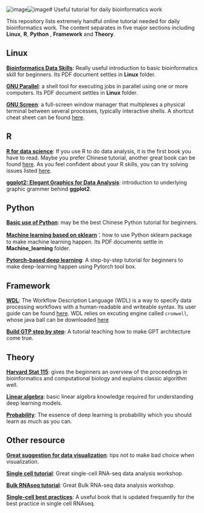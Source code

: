 ![image](https://github.com/user-attachments/assets/570f52e6-d8b7-4dbd-89b7-8db563ab6984)![image](https://github.com/user-attachments/assets/e789302d-a2fc-4607-85ef-c797db81c665)# Useful tutorial for daily bioinformatics work

This repository lists extremely handful online tutorial needed for daily bioinformatics work. The content separates in five major sections including **Linux**, **R**, **Python** , **Framework** and **Theory**.

## Linux
[**Bioinformatics Data Skills**](https://github.com/vsbuffalo/bds-files): Really useful introduction to basic bioinformatics skill for beginners. Its PDF document settles in **Linux** folder.

[**GNU Parallel**](https://www.gnu.org/software/parallel/): a shell tool for executing jobs in parallel using one or more computers. Its PDF document settles in **Linux** folder.

[**GNU Screen**](https://www.gnu.org/software/screen/): a full-screen window manager that multiplexes a physical terminal between several processes, typically interactive shells. A shortcut cheat sheet can be found [here](https://gist.github.com/fredrick/1216878).

## R
[**R for data science**](https://r4ds.hadley.nz/): If you use R to do data analysis, it is the first book you have to read. Maybe you prefer Chinese tutorial, another great book can be found [here](https://github.com/zhjx19/introR/blob/master/pdf/%E5%BC%A0%E6%95%AC%E4%BF%A1-1393%E9%A1%B5-R%E8%AF%AD%E8%A8%80%E7%BC%96%E7%A8%8B%EF%BC%9A%E5%9F%BA%E4%BA%8Etidyverse-%E5%AE%8C%E6%95%B4%E8%AF%BE%E4%BB%B6(%E5%B8%A6%E4%B9%A6%E7%AD%BE).pdf). As you feel confident about your R skills, you can try solving issues listed [here](https://github.com/zhjx19/tidyverse120/blob/main/%E7%8E%A9%E8%BD%AC%E6%95%B0%E6%8D%AE%E5%A4%84%E7%90%86120%E9%A2%98.pdf). 

[**ggplot2: Elegant Graphics for Data Analysis**](https://ggplot2-book.org/): introduction to underlying graphic grammer behind **ggplot2**.

## Python
[**Basic use of Python**](https://github.com/jackfrued/Python-Core-50-Courses): may be the best Chinese Python tutorial for beginners.

[**Machine learning based on sklearn**](https://www.bilibili.com/video/BV1P7411P78r/?vd_source=cd3f09bebcacfecf396259a271817a0c)：how to use Python sklearn package to make machine learning happen. Its PDF documents settle in **Machine_learning** folder.

[**Pytorch-based deep learning**](https://www.bilibili.com/video/BV1Y7411d7Ys/?spm_id_from=333.1007.top_right_bar_window_custom_collection.content.click&vd_source=cd3f09bebcacfecf396259a271817a0c): A step-by-step tutorial for beginners to make deep-learning happen using Pytorch tool box.

## Framework
[**WDL**](https://github.com/openwdl/wdl): The Workflow Description Language (WDL) is a way to specify data processing workflows with a human-readable and writeable syntax. Its user guide can be found [here](https://support.terra.bio/hc/en-us/articles/360037117492-Overview-Getting-started-with-WDL). WDL relies on excuting engine called `cromwell`, whose java ball can be downloaded [here](https://github.com/broadinstitute/cromwell/releases/tag/86) 

[**Build GTP step by step**](https://github.com/karpathy/nanoGPT): A tutorial teaching how to make GPT architecture come true.

## Theory
[**Harvard Stat 115**](https://www.bilibili.com/video/BV1yS4y1Z721/): gives the beginners an overview of the proceedings in bioinformatics and computational biology and explains classic algorithm well.

[**Linear algebra**](https://web.mit.edu/18.06/www/): basic linear algebra knowledge required for understanding deep learning models.

[**Probability**](https://ocw.mit.edu/courses/6-041-probabilistic-systems-analysis-and-applied-probability-fall-2010/): The essence of deep learning is probability which you should learn as much as you can.


## Other resource
[**Great suggestion for data visualization**](https://github.com/cxli233/FriendsDontLetFriends/tree/main#13-friends-dont-let-friends-forget-to-reorder-stacked-bar-plot ): tips not to make bad choice when visualization. 

[**Single cell tutorial**](https://github.com/hbctraining/scRNA-seq_online/blob/master/schedule/links-to-lessons.md): Great single-cell RNA-seq data analysis workshop.


[**Bulk RNAseq tutorial**](https://uofabioinformaticshub.github.io/Spring_Into_Bioinformatics/): Great Bulk RNA-seq data analysis workshop.

[**Single-cell best practices**](https://www.sc-best-practices.org/preamble.html): A useful book that is updated frequently for the best practice in single cell RNAseq.

